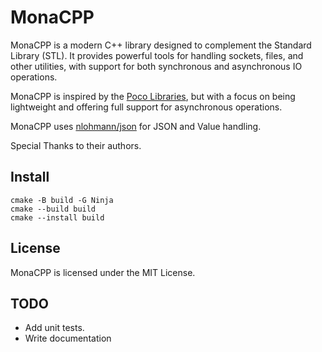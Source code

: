 # MonaCPP

MonaCPP is a modern C++ library designed to complement the Standard Library (STL). It provides powerful tools for handling sockets, files, and other utilities, with support for both synchronous and asynchronous IO operations.

MonaCPP is inspired by the [Poco Libraries](https://pocoproject.org/), but with a focus on being lightweight and offering full support for asynchronous operations.

MonaCPP uses  [nlohmann/json](https://github.com/nlohmann/json) for JSON and Value handling.

Special Thanks to their authors.

## Install
```
cmake -B build -G Ninja
cmake --build build
cmake --install build
```


## License
MonaCPP is licensed under the MIT License.

## TODO
- Add unit tests.
- Write documentation